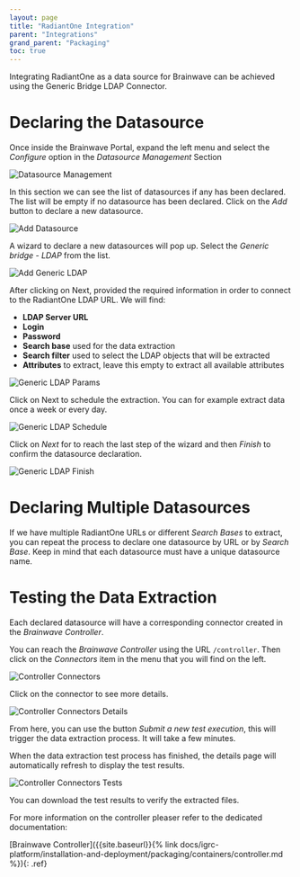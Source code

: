 ```yaml
---
layout: page
title: "RadiantOne Integration"
parent: "Integrations"
grand_parent: "Packaging"
toc: true
---
```


Integrating RadiantOne as a data source for Brainwave can be achieved using the Generic Bridge LDAP Connector.

# Declaring the Datasource

Once inside the Brainwave Portal, expand the left menu and select the *Configure* option in the *Datasource Management* Section

![Datasource Management](../images/radiantone_datasource_configure.png "Datasource Management")

In this section we can see the list of datasources if any has been declared. The list will be empty if no datasource has been declared. Click on the *Add* button to declare a new datasource.

![Add Datasource](../images/radiantone_datasource_add.png "Add Datasource")

A wizard to declare a new datasources will pop up. Select the *Generic bridge - LDAP* from the list.  

![Add Generic LDAP](../images/radiantone_datasource_generic_ldap.png "Add Generic LDAP")

After clicking on Next, provided the required information in order to connect to the RadiantOne LDAP URL. We will find:

- **LDAP Server URL**
- **Login**
- **Password**
- **Search base** used for the data extraction
- **Search filter** used to select the LDAP objects that will be extracted
- **Attributes** to extract, leave this empty to extract all available attributes  

![Generic LDAP Params](../images/radiantone_datasource_genericldap_params.png "Generic LDAP Params")

Click on Next to schedule the extraction. You can for example extract data once a week or every day.

![Generic LDAP Schedule](../images/radiantone_datasource_genericldap_schedule.png "Generic LDAP Schedule")

Click on *Next* for to reach the last step of the wizard and then *Finish* to confirm the datasource declaration.

![Generic LDAP Finish](../images/radiantone_datasource_genericldap_finish.png "Generic LDAP Finish")

# Declaring Multiple Datasources

If we have multiple RadiantOne URLs or different *Search Bases* to extract, you can repeat the process to declare one datasource by URL or by *Search Base*. Keep in mind that each datasource must have a unique datasource name.

# Testing the Data Extraction

Each declared datasource will have a corresponding connector created in the *Brainwave Controller*.

You can reach the *Brainwave Controller* using the URL `/controller`. Then click on the *Connectors* item in the menu that you will find on the left.

![Controller Connectors](../images/radiantone_controller_connectors.png "Controller Connectors")

Click on the connector to see more details.

![Controller Connectors Details](../images/radiantone_controller_details.png "Controller Connectors Details")

From here, you can use the button *Submit a new test execution*, this will trigger the data extraction process. It will take a few minutes.

When the data extraction test process has finished, the details page will automatically refresh to display the test results.

![Controller Connectors Tests](../images/radiantone_controller_testresults.png "Controller Connectors Tests")

You can download the test results to verify the extracted files.  

For more information on the controller pleaser refer to the dedicated documentation:

[Brainwave Controller]({{site.baseurl}}{% link docs/igrc-platform/installation-and-deployment/packaging/containers/controller.md %}){: .ref}
